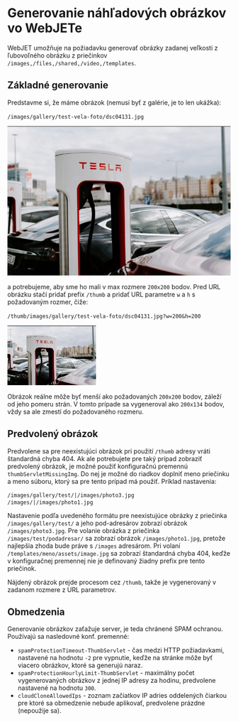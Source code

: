 # Generovanie náhľadových obrázkov vo WebJETe

WebJET umožňuje na požiadavku generovať obrázky zadanej veľkosti z ľubovoľného obrázku z priečinkov `/images,/files,/shared,/video,/templates`.

## Základné generovanie

Predstavme si, že máme obrázok (nemusí byť z galérie, je to len ukážka):

`/images/gallery/test-vela-foto/dsc04131.jpg`

![Original Image](original-image.png)

a potrebujeme, aby sme ho mali v max rozmere `200x200` bodov. Pred URL obrázku stačí pridať prefix `/thumb` a pridať URL parametre `w` a `h` s požadovaným rozmer, čiže:

`/thumb/images/gallery/test-vela-foto/dsc04131.jpg?w=200&h=200`

![Thumb Image 200x200](thumb-image.png)

Obrázok reálne môže byť menší ako požadovaných `200x200` bodov, záleží od jeho pomeru strán. V tomto prípade sa vygeneroval ako `200x134` bodov, vždy sa ale zmestí do požadovaného rozmeru.

## Predvolený obrázok

Predvolene sa pre neexistujúci obrázok pri použití `/thumb` adresy vráti štandardná chyba 404. Ak ale potrebujete pre taký prípad zobraziť predvolený obrázok, je možné použiť konfiguračnú premennú `thumbServletMissingImg`. Do nej je možné do riadkov doplniť meno priečinku a meno súboru, ktorý sa pre tento prípad má použiť. Príklad nastavenia:

```
/images/gallery/test/|/images/photo3.jpg
/images/|/images/photo1.jpg
```

Nastavenie podľa uvedeného formátu pre neexistujúce obrázky z priečinka `/images/gallery/test/` a jeho pod-adresárov zobrazí obrázok `/images/photo3.jpg`. Pre volanie obrázka z priečinka `/images/test/podadresar/` sa zobrazí obrázok `/images/photo1.jpg`, pretože najlepšia zhoda bude práve s `/images` adresárom. Pri volaní `/templates/meno/assets/image.jpg` sa zobrazí štandardná chyba 404, keďže v konfiguračnej premennej nie je definovaný žiadny prefix pre tento priečinok.

Nájdený obrázok prejde procesom cez `/thumb`, takže je vygenerovaný v zadanom rozmere z URL parametrov.

## Obmedzenia

Generovanie obrázkov zaťažuje server, je teda chránené SPAM ochranou. Používajú sa nasledovné konf. premenné:

- `spamProtectionTimeout-ThumbServlet` - čas medzi HTTP požiadavkami, nastavené na hodnotu `-2` pre vypnutie, keďže na stránke môže byť viacero obrázkov, ktoré sa generujú naraz.
- `spamProtectionHourlyLimit-ThumbServlet` - maximálny počet vygenerovaných obrázkov z jednej IP adresy za hodinu, predvolene nastavené na hodnotu `300`.
- `cloudCloneAllowedIps` - zoznam začiatkov IP adries oddelených čiarkou pre ktoré sa obmedzenie nebude aplikovať, predvolene prázdne (nepoužije sa).